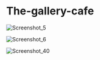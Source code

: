 # The-gallery-cafe
![Screenshot_5](https://github.com/Shikhasharma06/The-gallery-cafe/assets/135316685/29c96f8c-039d-4497-a7c3-ea8e85a934a1)

![Screenshot_6](https://github.com/Shikhasharma06/The-gallery-cafe/assets/135316685/28120dd4-e4fa-476a-9150-bfb0b62422dd)

![Screenshot_40](https://github.com/Shikhasharma06/The-gallery-cafe/assets/135316685/f69115aa-9ac1-45db-a6d9-27d209b1d701)
